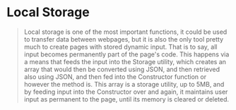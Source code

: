 # Local Storage

> Local storage is one of the most important functions, it could be used to transfer data between webpages, but it is also the only tool pretty much to create pages with stored dynamic input. That is to say, all input becomes permanently part of the page's code. This happens via a means that feeds the input into the Storage utility, which creates an array that would then be converted using JSON, and then retrieved also using JSON, and then fed into the Constructor function or however the method is. This array is a storage utility, up to 5MB, and by feeding input into the Constructor over and again, it maintains user input as permanent to the page, until its memory is cleared or deleted.